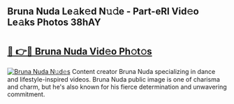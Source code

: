 ## Bruna Nuda Le𝚊k𝚎d N𝚞𝚍e - Part-eRI Vid𝚎o Le𝚊ks Photos 38hAY

# <h2><a href="http://fbdv533.evod.top/?m=Bruna+Nuda">🔗 👉🔴 Bruna Nuda Vid𝚎o Ph𝚘t𝚘s</a></h2>

[![Bruna Nuda N𝚞d𝚎s](https://i.imgur.com/8V9OHl7.gif)](http://fbdv533.evod.top/?m=Bruna+Nuda)
Content creator Bruna Nuda specializing in dance and lifestyle-inspired videos. Bruna Nuda public image is one of charisma and charm, but he's also known for his fierce determination and unwavering commitment. 
